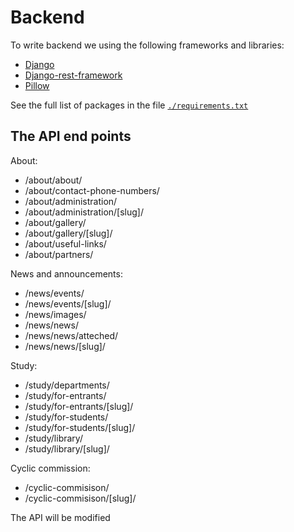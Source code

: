 # **Backend**

To write backend we using the following frameworks and libraries:

- [Django](https://djangoproject.com/ "Django website")
- [Django-rest-framework](https://www.django-rest-framework.org/ "Django-rest-framework website")
- [Pillow](https://pillow.readthedocs.io/en/stable/ "Pillow website")

See the full list of packages in the file [`./requirements.txt`](../env/requirements.txt "link to the requirements.txt")

## **The API end points**

About:

- /about/about/
- /about/contact-phone-numbers/
- /about/administration/
- /about/administration/[slug]/
- /about/gallery/
- /about/gallery/[slug]/
- /about/useful-links/
- /about/partners/

News and announcements:

- /news/events/
- /news/events/[slug]/
- /news/images/
- /news/news/
- /news/news/atteched/
- /news/news/[slug]/

Study:

- /study/departments/
- /study/for-entrants/
- /study/for-entrants/[slug]/
- /study/for-students/
- /study/for-students/[slug]/
- /study/library/
- /study/library/[slug]/

Cyclic commission:

- /cyclic-commisison/
- /cyclic-commisison/[slug]/

The API will be modified
